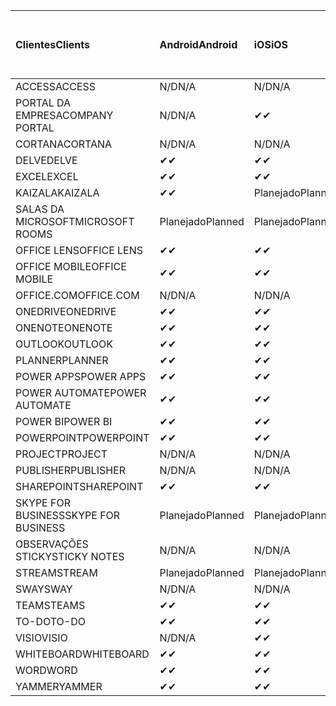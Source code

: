 <!-- This file is generated automatically. Changes made to this file will be overwritten.-->
|<span data-ttu-id="3d71a-101">Clientes</span><span class="sxs-lookup"><span data-stu-id="3d71a-101">Clients</span></span>|<span data-ttu-id="3d71a-102">Android</span><span class="sxs-lookup"><span data-stu-id="3d71a-102">Android</span></span>|<span data-ttu-id="3d71a-103">iOS</span><span class="sxs-lookup"><span data-stu-id="3d71a-103">iOS</span></span>|<span data-ttu-id="3d71a-104">Mac</span><span class="sxs-lookup"><span data-stu-id="3d71a-104">Mac</span></span>|<span data-ttu-id="3d71a-105">Windows 10</span><span class="sxs-lookup"><span data-stu-id="3d71a-105">Windows 10</span></span><br><span data-ttu-id="3d71a-106">Desktop</span><span class="sxs-lookup"><span data-stu-id="3d71a-106">Desktop</span></span>|<span data-ttu-id="3d71a-107">Windows 10</span><span class="sxs-lookup"><span data-stu-id="3d71a-107">Windows 10</span></span><br><span data-ttu-id="3d71a-108">Aplicativos modernos</span><span class="sxs-lookup"><span data-stu-id="3d71a-108">Modern Apps</span></span>|
|:-|:-|:-|:-|:-|:-|
|<span data-ttu-id="3d71a-109">ACCESS</span><span class="sxs-lookup"><span data-stu-id="3d71a-109">ACCESS</span></span>|<span data-ttu-id="3d71a-110">N/D</span><span class="sxs-lookup"><span data-stu-id="3d71a-110">N/A</span></span>|<span data-ttu-id="3d71a-111">N/D</span><span class="sxs-lookup"><span data-stu-id="3d71a-111">N/A</span></span>|<span data-ttu-id="3d71a-112">N/D</span><span class="sxs-lookup"><span data-stu-id="3d71a-112">N/A</span></span>|<span data-ttu-id="3d71a-113">✔</span><span class="sxs-lookup"><span data-stu-id="3d71a-113">✔</span></span>|<span data-ttu-id="3d71a-114">N/D</span><span class="sxs-lookup"><span data-stu-id="3d71a-114">N/A</span></span>|
|<span data-ttu-id="3d71a-115">PORTAL DA EMPRESA</span><span class="sxs-lookup"><span data-stu-id="3d71a-115">COMPANY PORTAL</span></span>|<span data-ttu-id="3d71a-116">N/D</span><span class="sxs-lookup"><span data-stu-id="3d71a-116">N/A</span></span>|<span data-ttu-id="3d71a-117">✔</span><span class="sxs-lookup"><span data-stu-id="3d71a-117">✔</span></span>|<span data-ttu-id="3d71a-118">Planejado</span><span class="sxs-lookup"><span data-stu-id="3d71a-118">Planned</span></span>|<span data-ttu-id="3d71a-119">N/D</span><span class="sxs-lookup"><span data-stu-id="3d71a-119">N/A</span></span>|<span data-ttu-id="3d71a-120">✔</span><span class="sxs-lookup"><span data-stu-id="3d71a-120">✔</span></span>|
|<span data-ttu-id="3d71a-121">CORTANA</span><span class="sxs-lookup"><span data-stu-id="3d71a-121">CORTANA</span></span>|<span data-ttu-id="3d71a-122">N/D</span><span class="sxs-lookup"><span data-stu-id="3d71a-122">N/A</span></span>|<span data-ttu-id="3d71a-123">N/D</span><span class="sxs-lookup"><span data-stu-id="3d71a-123">N/A</span></span>|<span data-ttu-id="3d71a-124">N/D</span><span class="sxs-lookup"><span data-stu-id="3d71a-124">N/A</span></span>|<span data-ttu-id="3d71a-125">N/D</span><span class="sxs-lookup"><span data-stu-id="3d71a-125">N/A</span></span>|<span data-ttu-id="3d71a-126">✔</span><span class="sxs-lookup"><span data-stu-id="3d71a-126">✔</span></span>|
|<span data-ttu-id="3d71a-127">DELVE</span><span class="sxs-lookup"><span data-stu-id="3d71a-127">DELVE</span></span>|<span data-ttu-id="3d71a-128">✔</span><span class="sxs-lookup"><span data-stu-id="3d71a-128">✔</span></span>|<span data-ttu-id="3d71a-129">✔</span><span class="sxs-lookup"><span data-stu-id="3d71a-129">✔</span></span>|<span data-ttu-id="3d71a-130">N/D</span><span class="sxs-lookup"><span data-stu-id="3d71a-130">N/A</span></span>|<span data-ttu-id="3d71a-131">N/D</span><span class="sxs-lookup"><span data-stu-id="3d71a-131">N/A</span></span>|<span data-ttu-id="3d71a-132">N/D</span><span class="sxs-lookup"><span data-stu-id="3d71a-132">N/A</span></span>|
|<span data-ttu-id="3d71a-133">EXCEL</span><span class="sxs-lookup"><span data-stu-id="3d71a-133">EXCEL</span></span>|<span data-ttu-id="3d71a-134">✔</span><span class="sxs-lookup"><span data-stu-id="3d71a-134">✔</span></span>|<span data-ttu-id="3d71a-135">✔</span><span class="sxs-lookup"><span data-stu-id="3d71a-135">✔</span></span>|<span data-ttu-id="3d71a-136">✔</span><span class="sxs-lookup"><span data-stu-id="3d71a-136">✔</span></span>|<span data-ttu-id="3d71a-137">✔</span><span class="sxs-lookup"><span data-stu-id="3d71a-137">✔</span></span>|<span data-ttu-id="3d71a-138">✔</span><span class="sxs-lookup"><span data-stu-id="3d71a-138">✔</span></span>|
|<span data-ttu-id="3d71a-139">KAIZALA</span><span class="sxs-lookup"><span data-stu-id="3d71a-139">KAIZALA</span></span>|<span data-ttu-id="3d71a-140">✔</span><span class="sxs-lookup"><span data-stu-id="3d71a-140">✔</span></span>|<span data-ttu-id="3d71a-141">Planejado</span><span class="sxs-lookup"><span data-stu-id="3d71a-141">Planned</span></span>|<span data-ttu-id="3d71a-142">N/D</span><span class="sxs-lookup"><span data-stu-id="3d71a-142">N/A</span></span>|<span data-ttu-id="3d71a-143">N/D</span><span class="sxs-lookup"><span data-stu-id="3d71a-143">N/A</span></span>|<span data-ttu-id="3d71a-144">N/D</span><span class="sxs-lookup"><span data-stu-id="3d71a-144">N/A</span></span>|
|<span data-ttu-id="3d71a-145">SALAS DA MICROSOFT</span><span class="sxs-lookup"><span data-stu-id="3d71a-145">MICROSOFT ROOMS</span></span>|<span data-ttu-id="3d71a-146">Planejado</span><span class="sxs-lookup"><span data-stu-id="3d71a-146">Planned</span></span>|<span data-ttu-id="3d71a-147">Planejado</span><span class="sxs-lookup"><span data-stu-id="3d71a-147">Planned</span></span>|<span data-ttu-id="3d71a-148">N/D</span><span class="sxs-lookup"><span data-stu-id="3d71a-148">N/A</span></span>|<span data-ttu-id="3d71a-149">N/D</span><span class="sxs-lookup"><span data-stu-id="3d71a-149">N/A</span></span>|<span data-ttu-id="3d71a-150">N/D</span><span class="sxs-lookup"><span data-stu-id="3d71a-150">N/A</span></span>|
|<span data-ttu-id="3d71a-151">OFFICE LENS</span><span class="sxs-lookup"><span data-stu-id="3d71a-151">OFFICE LENS</span></span>|<span data-ttu-id="3d71a-152">✔</span><span class="sxs-lookup"><span data-stu-id="3d71a-152">✔</span></span>|<span data-ttu-id="3d71a-153">✔</span><span class="sxs-lookup"><span data-stu-id="3d71a-153">✔</span></span>|<span data-ttu-id="3d71a-154">N/D</span><span class="sxs-lookup"><span data-stu-id="3d71a-154">N/A</span></span>|<span data-ttu-id="3d71a-155">N/D</span><span class="sxs-lookup"><span data-stu-id="3d71a-155">N/A</span></span>|<span data-ttu-id="3d71a-156">N/D</span><span class="sxs-lookup"><span data-stu-id="3d71a-156">N/A</span></span>|
|<span data-ttu-id="3d71a-157">OFFICE MOBILE</span><span class="sxs-lookup"><span data-stu-id="3d71a-157">OFFICE MOBILE</span></span>|<span data-ttu-id="3d71a-158">✔</span><span class="sxs-lookup"><span data-stu-id="3d71a-158">✔</span></span>|<span data-ttu-id="3d71a-159">✔</span><span class="sxs-lookup"><span data-stu-id="3d71a-159">✔</span></span>|<span data-ttu-id="3d71a-160">N/D</span><span class="sxs-lookup"><span data-stu-id="3d71a-160">N/A</span></span>|<span data-ttu-id="3d71a-161">N/D</span><span class="sxs-lookup"><span data-stu-id="3d71a-161">N/A</span></span>|<span data-ttu-id="3d71a-162">N/D</span><span class="sxs-lookup"><span data-stu-id="3d71a-162">N/A</span></span>|
|<span data-ttu-id="3d71a-163">OFFICE.COM</span><span class="sxs-lookup"><span data-stu-id="3d71a-163">OFFICE.COM</span></span>|<span data-ttu-id="3d71a-164">N/D</span><span class="sxs-lookup"><span data-stu-id="3d71a-164">N/A</span></span>|<span data-ttu-id="3d71a-165">N/D</span><span class="sxs-lookup"><span data-stu-id="3d71a-165">N/A</span></span>|<span data-ttu-id="3d71a-166">N/D</span><span class="sxs-lookup"><span data-stu-id="3d71a-166">N/A</span></span>|<span data-ttu-id="3d71a-167">N/D</span><span class="sxs-lookup"><span data-stu-id="3d71a-167">N/A</span></span>|<span data-ttu-id="3d71a-168">✔</span><span class="sxs-lookup"><span data-stu-id="3d71a-168">✔</span></span>|
|<span data-ttu-id="3d71a-169">ONEDRIVE</span><span class="sxs-lookup"><span data-stu-id="3d71a-169">ONEDRIVE</span></span>|<span data-ttu-id="3d71a-170">✔</span><span class="sxs-lookup"><span data-stu-id="3d71a-170">✔</span></span>|<span data-ttu-id="3d71a-171">✔</span><span class="sxs-lookup"><span data-stu-id="3d71a-171">✔</span></span>|<span data-ttu-id="3d71a-172">Planejado</span><span class="sxs-lookup"><span data-stu-id="3d71a-172">Planned</span></span>|<span data-ttu-id="3d71a-173">✔</span><span class="sxs-lookup"><span data-stu-id="3d71a-173">✔</span></span>|<span data-ttu-id="3d71a-174">✔</span><span class="sxs-lookup"><span data-stu-id="3d71a-174">✔</span></span>|
|<span data-ttu-id="3d71a-175">ONENOTE</span><span class="sxs-lookup"><span data-stu-id="3d71a-175">ONENOTE</span></span>|<span data-ttu-id="3d71a-176">✔</span><span class="sxs-lookup"><span data-stu-id="3d71a-176">✔</span></span>|<span data-ttu-id="3d71a-177">✔</span><span class="sxs-lookup"><span data-stu-id="3d71a-177">✔</span></span>|<span data-ttu-id="3d71a-178">✔</span><span class="sxs-lookup"><span data-stu-id="3d71a-178">✔</span></span>|<span data-ttu-id="3d71a-179">Planejado</span><span class="sxs-lookup"><span data-stu-id="3d71a-179">Planned</span></span>|<span data-ttu-id="3d71a-180">✔</span><span class="sxs-lookup"><span data-stu-id="3d71a-180">✔</span></span>|
|<span data-ttu-id="3d71a-181">OUTLOOK</span><span class="sxs-lookup"><span data-stu-id="3d71a-181">OUTLOOK</span></span>|<span data-ttu-id="3d71a-182">✔</span><span class="sxs-lookup"><span data-stu-id="3d71a-182">✔</span></span>|<span data-ttu-id="3d71a-183">✔</span><span class="sxs-lookup"><span data-stu-id="3d71a-183">✔</span></span>|<span data-ttu-id="3d71a-184">Planejado</span><span class="sxs-lookup"><span data-stu-id="3d71a-184">Planned</span></span>|<span data-ttu-id="3d71a-185">✔</span><span class="sxs-lookup"><span data-stu-id="3d71a-185">✔</span></span>|<span data-ttu-id="3d71a-186">✔</span><span class="sxs-lookup"><span data-stu-id="3d71a-186">✔</span></span>|
|<span data-ttu-id="3d71a-187">PLANNER</span><span class="sxs-lookup"><span data-stu-id="3d71a-187">PLANNER</span></span>|<span data-ttu-id="3d71a-188">✔</span><span class="sxs-lookup"><span data-stu-id="3d71a-188">✔</span></span>|<span data-ttu-id="3d71a-189">✔</span><span class="sxs-lookup"><span data-stu-id="3d71a-189">✔</span></span>|<span data-ttu-id="3d71a-190">N/D</span><span class="sxs-lookup"><span data-stu-id="3d71a-190">N/A</span></span>|<span data-ttu-id="3d71a-191">N/D</span><span class="sxs-lookup"><span data-stu-id="3d71a-191">N/A</span></span>|<span data-ttu-id="3d71a-192">N/D</span><span class="sxs-lookup"><span data-stu-id="3d71a-192">N/A</span></span>|
|<span data-ttu-id="3d71a-193">POWER APPS</span><span class="sxs-lookup"><span data-stu-id="3d71a-193">POWER APPS</span></span>|<span data-ttu-id="3d71a-194">✔</span><span class="sxs-lookup"><span data-stu-id="3d71a-194">✔</span></span>|<span data-ttu-id="3d71a-195">✔</span><span class="sxs-lookup"><span data-stu-id="3d71a-195">✔</span></span>|<span data-ttu-id="3d71a-196">N/D</span><span class="sxs-lookup"><span data-stu-id="3d71a-196">N/A</span></span>|<span data-ttu-id="3d71a-197">N/D</span><span class="sxs-lookup"><span data-stu-id="3d71a-197">N/A</span></span>|<span data-ttu-id="3d71a-198">Planejado</span><span class="sxs-lookup"><span data-stu-id="3d71a-198">Planned</span></span>|
|<span data-ttu-id="3d71a-199">POWER AUTOMATE</span><span class="sxs-lookup"><span data-stu-id="3d71a-199">POWER AUTOMATE</span></span>|<span data-ttu-id="3d71a-200">✔</span><span class="sxs-lookup"><span data-stu-id="3d71a-200">✔</span></span>|<span data-ttu-id="3d71a-201">✔</span><span class="sxs-lookup"><span data-stu-id="3d71a-201">✔</span></span>|<span data-ttu-id="3d71a-202">N/D</span><span class="sxs-lookup"><span data-stu-id="3d71a-202">N/A</span></span>|<span data-ttu-id="3d71a-203">N/D</span><span class="sxs-lookup"><span data-stu-id="3d71a-203">N/A</span></span>|<span data-ttu-id="3d71a-204">N/D</span><span class="sxs-lookup"><span data-stu-id="3d71a-204">N/A</span></span>|
|<span data-ttu-id="3d71a-205">POWER BI</span><span class="sxs-lookup"><span data-stu-id="3d71a-205">POWER BI</span></span>|<span data-ttu-id="3d71a-206">✔</span><span class="sxs-lookup"><span data-stu-id="3d71a-206">✔</span></span>|<span data-ttu-id="3d71a-207">✔</span><span class="sxs-lookup"><span data-stu-id="3d71a-207">✔</span></span>|<span data-ttu-id="3d71a-208">N/D</span><span class="sxs-lookup"><span data-stu-id="3d71a-208">N/A</span></span>|<span data-ttu-id="3d71a-209">Planejado</span><span class="sxs-lookup"><span data-stu-id="3d71a-209">Planned</span></span>|<span data-ttu-id="3d71a-210">✔</span><span class="sxs-lookup"><span data-stu-id="3d71a-210">✔</span></span>|
|<span data-ttu-id="3d71a-211">POWERPOINT</span><span class="sxs-lookup"><span data-stu-id="3d71a-211">POWERPOINT</span></span>|<span data-ttu-id="3d71a-212">✔</span><span class="sxs-lookup"><span data-stu-id="3d71a-212">✔</span></span>|<span data-ttu-id="3d71a-213">✔</span><span class="sxs-lookup"><span data-stu-id="3d71a-213">✔</span></span>|<span data-ttu-id="3d71a-214">✔</span><span class="sxs-lookup"><span data-stu-id="3d71a-214">✔</span></span>|<span data-ttu-id="3d71a-215">✔</span><span class="sxs-lookup"><span data-stu-id="3d71a-215">✔</span></span>|<span data-ttu-id="3d71a-216">✔</span><span class="sxs-lookup"><span data-stu-id="3d71a-216">✔</span></span>|
|<span data-ttu-id="3d71a-217">PROJECT</span><span class="sxs-lookup"><span data-stu-id="3d71a-217">PROJECT</span></span>|<span data-ttu-id="3d71a-218">N/D</span><span class="sxs-lookup"><span data-stu-id="3d71a-218">N/A</span></span>|<span data-ttu-id="3d71a-219">N/D</span><span class="sxs-lookup"><span data-stu-id="3d71a-219">N/A</span></span>|<span data-ttu-id="3d71a-220">N/D</span><span class="sxs-lookup"><span data-stu-id="3d71a-220">N/A</span></span>|<span data-ttu-id="3d71a-221">✔</span><span class="sxs-lookup"><span data-stu-id="3d71a-221">✔</span></span>|<span data-ttu-id="3d71a-222">N/D</span><span class="sxs-lookup"><span data-stu-id="3d71a-222">N/A</span></span>|
|<span data-ttu-id="3d71a-223">PUBLISHER</span><span class="sxs-lookup"><span data-stu-id="3d71a-223">PUBLISHER</span></span>|<span data-ttu-id="3d71a-224">N/D</span><span class="sxs-lookup"><span data-stu-id="3d71a-224">N/A</span></span>|<span data-ttu-id="3d71a-225">N/D</span><span class="sxs-lookup"><span data-stu-id="3d71a-225">N/A</span></span>|<span data-ttu-id="3d71a-226">N/D</span><span class="sxs-lookup"><span data-stu-id="3d71a-226">N/A</span></span>|<span data-ttu-id="3d71a-227">✔</span><span class="sxs-lookup"><span data-stu-id="3d71a-227">✔</span></span>|<span data-ttu-id="3d71a-228">N/D</span><span class="sxs-lookup"><span data-stu-id="3d71a-228">N/A</span></span>|
|<span data-ttu-id="3d71a-229">SHAREPOINT</span><span class="sxs-lookup"><span data-stu-id="3d71a-229">SHAREPOINT</span></span>|<span data-ttu-id="3d71a-230">✔</span><span class="sxs-lookup"><span data-stu-id="3d71a-230">✔</span></span>|<span data-ttu-id="3d71a-231">✔</span><span class="sxs-lookup"><span data-stu-id="3d71a-231">✔</span></span>|<span data-ttu-id="3d71a-232">N/D</span><span class="sxs-lookup"><span data-stu-id="3d71a-232">N/A</span></span>|<span data-ttu-id="3d71a-233">N/D</span><span class="sxs-lookup"><span data-stu-id="3d71a-233">N/A</span></span>|<span data-ttu-id="3d71a-234">N/D</span><span class="sxs-lookup"><span data-stu-id="3d71a-234">N/A</span></span>|
|<span data-ttu-id="3d71a-235">SKYPE FOR BUSINESS</span><span class="sxs-lookup"><span data-stu-id="3d71a-235">SKYPE FOR BUSINESS</span></span>|<span data-ttu-id="3d71a-236">Planejado</span><span class="sxs-lookup"><span data-stu-id="3d71a-236">Planned</span></span>|<span data-ttu-id="3d71a-237">Planejado</span><span class="sxs-lookup"><span data-stu-id="3d71a-237">Planned</span></span>|<span data-ttu-id="3d71a-238">N/D</span><span class="sxs-lookup"><span data-stu-id="3d71a-238">N/A</span></span>|<span data-ttu-id="3d71a-239">N/D</span><span class="sxs-lookup"><span data-stu-id="3d71a-239">N/A</span></span>|<span data-ttu-id="3d71a-240">N/D</span><span class="sxs-lookup"><span data-stu-id="3d71a-240">N/A</span></span>|
|<span data-ttu-id="3d71a-241">OBSERVAÇÕES STICKY</span><span class="sxs-lookup"><span data-stu-id="3d71a-241">STICKY NOTES</span></span>|<span data-ttu-id="3d71a-242">N/D</span><span class="sxs-lookup"><span data-stu-id="3d71a-242">N/A</span></span>|<span data-ttu-id="3d71a-243">N/D</span><span class="sxs-lookup"><span data-stu-id="3d71a-243">N/A</span></span>|<span data-ttu-id="3d71a-244">N/D</span><span class="sxs-lookup"><span data-stu-id="3d71a-244">N/A</span></span>|<span data-ttu-id="3d71a-245">N/D</span><span class="sxs-lookup"><span data-stu-id="3d71a-245">N/A</span></span>|<span data-ttu-id="3d71a-246">✔</span><span class="sxs-lookup"><span data-stu-id="3d71a-246">✔</span></span>|
|<span data-ttu-id="3d71a-247">STREAM</span><span class="sxs-lookup"><span data-stu-id="3d71a-247">STREAM</span></span>|<span data-ttu-id="3d71a-248">Planejado</span><span class="sxs-lookup"><span data-stu-id="3d71a-248">Planned</span></span>|<span data-ttu-id="3d71a-249">Planejado</span><span class="sxs-lookup"><span data-stu-id="3d71a-249">Planned</span></span>|<span data-ttu-id="3d71a-250">N/D</span><span class="sxs-lookup"><span data-stu-id="3d71a-250">N/A</span></span>|<span data-ttu-id="3d71a-251">N/D</span><span class="sxs-lookup"><span data-stu-id="3d71a-251">N/A</span></span>|<span data-ttu-id="3d71a-252">N/D</span><span class="sxs-lookup"><span data-stu-id="3d71a-252">N/A</span></span>|
|<span data-ttu-id="3d71a-253">SWAY</span><span class="sxs-lookup"><span data-stu-id="3d71a-253">SWAY</span></span>|<span data-ttu-id="3d71a-254">N/D</span><span class="sxs-lookup"><span data-stu-id="3d71a-254">N/A</span></span>|<span data-ttu-id="3d71a-255">N/D</span><span class="sxs-lookup"><span data-stu-id="3d71a-255">N/A</span></span>|<span data-ttu-id="3d71a-256">N/D</span><span class="sxs-lookup"><span data-stu-id="3d71a-256">N/A</span></span>|<span data-ttu-id="3d71a-257">N/D</span><span class="sxs-lookup"><span data-stu-id="3d71a-257">N/A</span></span>|<span data-ttu-id="3d71a-258">✔</span><span class="sxs-lookup"><span data-stu-id="3d71a-258">✔</span></span>|
|<span data-ttu-id="3d71a-259">TEAMS</span><span class="sxs-lookup"><span data-stu-id="3d71a-259">TEAMS</span></span>|<span data-ttu-id="3d71a-260">✔</span><span class="sxs-lookup"><span data-stu-id="3d71a-260">✔</span></span>|<span data-ttu-id="3d71a-261">✔</span><span class="sxs-lookup"><span data-stu-id="3d71a-261">✔</span></span>|<span data-ttu-id="3d71a-262">✔</span><span class="sxs-lookup"><span data-stu-id="3d71a-262">✔</span></span>|<span data-ttu-id="3d71a-263">✔</span><span class="sxs-lookup"><span data-stu-id="3d71a-263">✔</span></span>|<span data-ttu-id="3d71a-264">N/D</span><span class="sxs-lookup"><span data-stu-id="3d71a-264">N/A</span></span>|
|<span data-ttu-id="3d71a-265">TO-DO</span><span class="sxs-lookup"><span data-stu-id="3d71a-265">TO-DO</span></span>|<span data-ttu-id="3d71a-266">✔</span><span class="sxs-lookup"><span data-stu-id="3d71a-266">✔</span></span>|<span data-ttu-id="3d71a-267">✔</span><span class="sxs-lookup"><span data-stu-id="3d71a-267">✔</span></span>|<span data-ttu-id="3d71a-268">N/D</span><span class="sxs-lookup"><span data-stu-id="3d71a-268">N/A</span></span>|<span data-ttu-id="3d71a-269">N/D</span><span class="sxs-lookup"><span data-stu-id="3d71a-269">N/A</span></span>|<span data-ttu-id="3d71a-270">✔</span><span class="sxs-lookup"><span data-stu-id="3d71a-270">✔</span></span>|
|<span data-ttu-id="3d71a-271">VISIO</span><span class="sxs-lookup"><span data-stu-id="3d71a-271">VISIO</span></span>|<span data-ttu-id="3d71a-272">N/D</span><span class="sxs-lookup"><span data-stu-id="3d71a-272">N/A</span></span>|<span data-ttu-id="3d71a-273">✔</span><span class="sxs-lookup"><span data-stu-id="3d71a-273">✔</span></span>|<span data-ttu-id="3d71a-274">N/D</span><span class="sxs-lookup"><span data-stu-id="3d71a-274">N/A</span></span>|<span data-ttu-id="3d71a-275">✔</span><span class="sxs-lookup"><span data-stu-id="3d71a-275">✔</span></span>|<span data-ttu-id="3d71a-276">N/D</span><span class="sxs-lookup"><span data-stu-id="3d71a-276">N/A</span></span>|
|<span data-ttu-id="3d71a-277">WHITEBOARD</span><span class="sxs-lookup"><span data-stu-id="3d71a-277">WHITEBOARD</span></span>|<span data-ttu-id="3d71a-278">✔</span><span class="sxs-lookup"><span data-stu-id="3d71a-278">✔</span></span>|<span data-ttu-id="3d71a-279">✔</span><span class="sxs-lookup"><span data-stu-id="3d71a-279">✔</span></span>|<span data-ttu-id="3d71a-280">N/D</span><span class="sxs-lookup"><span data-stu-id="3d71a-280">N/A</span></span>|<span data-ttu-id="3d71a-281">N/D</span><span class="sxs-lookup"><span data-stu-id="3d71a-281">N/A</span></span>|<span data-ttu-id="3d71a-282">✔</span><span class="sxs-lookup"><span data-stu-id="3d71a-282">✔</span></span>|
|<span data-ttu-id="3d71a-283">WORD</span><span class="sxs-lookup"><span data-stu-id="3d71a-283">WORD</span></span>|<span data-ttu-id="3d71a-284">✔</span><span class="sxs-lookup"><span data-stu-id="3d71a-284">✔</span></span>|<span data-ttu-id="3d71a-285">✔</span><span class="sxs-lookup"><span data-stu-id="3d71a-285">✔</span></span>|<span data-ttu-id="3d71a-286">✔</span><span class="sxs-lookup"><span data-stu-id="3d71a-286">✔</span></span>|<span data-ttu-id="3d71a-287">✔</span><span class="sxs-lookup"><span data-stu-id="3d71a-287">✔</span></span>|<span data-ttu-id="3d71a-288">✔</span><span class="sxs-lookup"><span data-stu-id="3d71a-288">✔</span></span>|
|<span data-ttu-id="3d71a-289">YAMMER</span><span class="sxs-lookup"><span data-stu-id="3d71a-289">YAMMER</span></span>|<span data-ttu-id="3d71a-290">✔</span><span class="sxs-lookup"><span data-stu-id="3d71a-290">✔</span></span>|<span data-ttu-id="3d71a-291">✔</span><span class="sxs-lookup"><span data-stu-id="3d71a-291">✔</span></span>|<span data-ttu-id="3d71a-292">N/D</span><span class="sxs-lookup"><span data-stu-id="3d71a-292">N/A</span></span>|<span data-ttu-id="3d71a-293">Planejado</span><span class="sxs-lookup"><span data-stu-id="3d71a-293">Planned</span></span>|<span data-ttu-id="3d71a-294">N/D</span><span class="sxs-lookup"><span data-stu-id="3d71a-294">N/A</span></span>|
